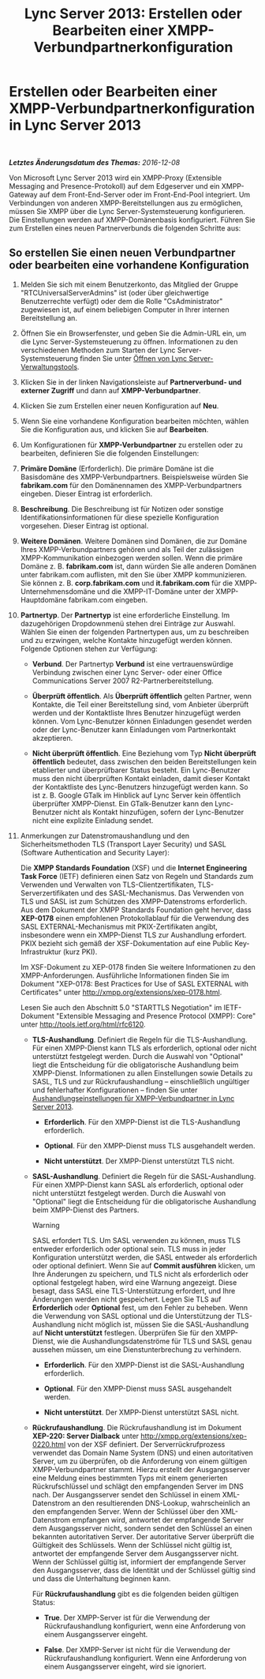 ﻿---
title: 'Lync Server 2013: Erstellen oder Bearbeiten einer XMPP-Verbundpartnerkonfiguration'
TOCTitle: Erstellen oder Bearbeiten einer XMPP-Verbundpartnerkonfiguration
ms:assetid: 362dbe5e-8ee9-4aba-8c26-5907312b4a60
ms:mtpsurl: https://technet.microsoft.com/de-de/library/JJ552447(v=OCS.15)
ms:contentKeyID: 49293655
ms.date: 12/10/2016
mtps_version: v=OCS.15
ms.translationtype: HT
---

# Erstellen oder Bearbeiten einer XMPP-Verbundpartnerkonfiguration in Lync Server 2013

 

_**Letztes Änderungsdatum des Themas:** 2016-12-08_

Von Microsoft Lync Server 2013 wird ein XMPP-Proxy (Extensible Messaging and Presence-Protokoll) auf dem Edgeserver und ein XMPP-Gateway auf dem Front-End-Server oder im Front-End-Pool integriert. Um Verbindungen von anderen XMPP-Bereitstellungen aus zu ermöglichen, müssen Sie XMPP über die Lync Server-Systemsteuerung konfigurieren. Die Einstellungen werden auf XMPP-Domänenbasis konfiguriert. Führen Sie zum Erstellen eines neuen Partnerverbunds die folgenden Schritte aus:

## So erstellen Sie einen neuen Verbundpartner oder bearbeiten eine vorhandene Konfiguration

1.  Melden Sie sich mit einem Benutzerkonto, das Mitglied der Gruppe "RTCUniversalServerAdmins" ist (oder über gleichwertige Benutzerrechte verfügt) oder dem die Rolle "CsAdministrator" zugewiesen ist, auf einem beliebigen Computer in Ihrer internen Bereitstellung an.

2.  Öffnen Sie ein Browserfenster, und geben Sie die Admin-URL ein, um die Lync Server-Systemsteuerung zu öffnen. Informationen zu den verschiedenen Methoden zum Starten der Lync Server-Systemsteuerung finden Sie unter [Öffnen von Lync Server-Verwaltungstools](lync-server-2013-open-lync-server-administrative-tools.md).

3.  Klicken Sie in der linken Navigationsleiste auf **Partnerverbund- und externer Zugriff** und dann auf **XMPP-Verbundpartner**.

4.  Klicken Sie zum Erstellen einer neuen Konfiguration auf **Neu**.

5.  Wenn Sie eine vorhandene Konfiguration bearbeiten möchten, wählen Sie die Konfiguration aus, und klicken Sie auf **Bearbeiten**.

6.  Um Konfigurationen für **XMPP-Verbundpartner** zu erstellen oder zu bearbeiten, definieren Sie die folgenden Einstellungen:

7.  **Primäre Domäne** (Erforderlich). Die primäre Domäne ist die Basisdomäne des XMPP-Verbundpartners. Beispielsweise würden Sie **fabrikam.com** für den Domänennamen des XMPP-Verbundpartners eingeben. Dieser Eintrag ist erforderlich.

8.  **Beschreibung**. Die Beschreibung ist für Notizen oder sonstige Identifikationsinformationen für diese spezielle Konfiguration vorgesehen. Dieser Eintrag ist optional.

9.  **Weitere Domänen**. Weitere Domänen sind Domänen, die zur Domäne Ihres XMPP-Verbundpartners gehören und als Teil der zulässigen XMPP-Kommunikation einbezogen werden sollen. Wenn die primäre Domäne z. B. **fabrikam.com** ist, dann würden Sie alle anderen Domänen unter fabrikam.com auflisten, mit den Sie über XMPP kommunizieren. Sie können z. B. **corp.fabrikam.com** und **it.fabrikam.com** für die XMPP-Unternehmensdomäne und die XMPP-IT-Domäne unter der XMPP-Hauptdomäne fabrikam.com eingeben.

10. **Partnertyp**. Der **Partnertyp** ist eine erforderliche Einstellung. Im dazugehörigen Dropdownmenü stehen drei Einträge zur Auswahl. Wählen Sie einen der folgenden Partnertypen aus, um zu beschreiben und zu erzwingen, welche Kontakte hinzugefügt werden können. Folgende Optionen stehen zur Verfügung:
    
      - **Verbund**. Der Partnertyp **Verbund** ist eine vertrauenswürdige Verbindung zwischen einer Lync Server- oder einer Office Communications Server 2007 R2-Partnerbereitstellung.
    
      - **Überprüft öffentlich**. Als **Überprüft öffentlich** gelten Partner, wenn Kontakte, die Teil einer Bereitstellung sind, vom Anbieter überprüft werden und der Kontaktliste Ihres Benutzer hinzugefügt werden können. Vom Lync-Benutzer können Einladungen gesendet werden oder der Lync-Benutzer kann Einladungen vom Partnerkontakt akzeptieren.
    
      - **Nicht überprüft öffentlich**. Eine Beziehung vom Typ **Nicht überprüft öffentlich** bedeutet, dass zwischen den beiden Bereitstellungen kein etablierter und überprüfbarer Status besteht. Ein Lync-Benutzer muss den nicht überprüften Kontakt einladen, damit dieser Kontakt der Kontaktliste des Lync-Benutzers hinzugefügt werden kann. So ist z. B. Google GTalk im Hinblick auf Lync Server kein öffentlich überprüfter XMPP-Dienst. Ein GTalk-Benutzer kann den Lync-Benutzer nicht als Kontakt hinzufügen, sofern der Lync-Benutzer nicht eine explizite Einladung sendet.

11. Anmerkungen zur Datenstromaushandlung und den Sicherheitsmethoden TLS (Transport Layer Security) und SASL (Software Authentication and Security Layer):
    
    Die **XMPP Standards Foundation** (XSF) und die **Internet Engineering Task Force** (IETF) definieren einen Satz von Regeln und Standards zum Verwenden und Verwalten von TLS-Clientzertifikaten, TLS-Serverzertifikaten und des SASL-Mechanismus. Das Verwenden von TLS und SASL ist zum Schützen des XMPP-Datenstroms erforderlich. Aus dem Dokument der XMPP Standards Foundation geht hervor, dass **XEP-0178** einen empfohlenen Protokollablauf für die Verwendung des SASL EXTERNAL-Mechanismus mit PKIX-Zertifikaten angibt, insbesondere wenn ein XMPP-Dienst TLS zur Aushandlung erfordert. PKIX bezieht sich gemäß der XSF-Dokumentation auf eine Public Key-Infrastruktur (kurz PKI).
    
    Im XSF-Dokument zu XEP-0178 finden Sie weitere Informationen zu den XMPP-Anforderungen. Ausführliche Informationen finden Sie im Dokument "XEP-0178: Best Practices for Use of SASL EXTERNAL with Certificates" unter <http://xmpp.org/extensions/xep-0178.html>.
    
    Lesen Sie auch den Abschnitt 5.0 "STARTTLS Negotiation" im IETF-Dokument "Extensible Messaging and Presence Protocol (XMPP): Core" unter <http://tools.ietf.org/html/rfc6120>.
    
      - **TLS-Aushandlung**. Definiert die Regeln für die TLS-Aushandlung. Für einen XMPP-Dienst kann TLS als erforderlich, optional oder nicht unterstützt festgelegt werden. Durch die Auswahl von "Optional" liegt die Entscheidung für die obligatorische Aushandlung beim XMPP-Dienst. Informationen zu allen Einstellungen sowie Details zu SASL, TLS und zur Rückrufaushandlung – einschließlich ungültiger und fehlerhafter Konfigurationen – finden Sie unter [Aushandlungseinstellungen für XMPP-Verbundpartner in Lync Server 2013](lync-server-2013-negotiation-settings-for-xmpp-federated-partners.md).
        
          -   
            **Erforderlich**. Für den XMPP-Dienst ist die TLS-Aushandlung erforderlich.
        
          -   
            **Optional**. Für den XMPP-Dienst muss TLS ausgehandelt werden.
        
          -   
            **Nicht unterstützt**. Der XMPP-Dienst unterstützt TLS nicht.
    
      - **SASL-Aushandlung**. Definiert die Regeln für die SASL-Aushandlung. Für einen XMPP-Dienst kann SASL als erforderlich, optional oder nicht unterstützt festgelegt werden. Durch die Auswahl von "Optional" liegt die Entscheidung für die obligatorische Aushandlung beim XMPP-Dienst des Partners.
        

        > [!WARNING]
        > SASL erfordert TLS. Um SASL verwenden zu können, muss TLS entweder erforderlich oder optional sein. TLS muss in jeder Konfiguration unterstützt werden, die SASL entweder als erforderlich oder optional definiert. Wenn Sie auf <STRONG>Commit ausführen</STRONG> klicken, um Ihre Änderungen zu speichern, und TLS nicht als erforderlich oder optional festgelegt haben, wird eine Warnung angezeigt. Diese besagt, dass SASL eine TLS-Unterstützung erfordert, und Ihre Änderungen werden nicht gespeichert. Legen Sie TLS auf <STRONG>Erforderlich</STRONG> oder <STRONG>Optional</STRONG> fest, um den Fehler zu beheben. Wenn die Verwendung von SASL optional und die Unterstützung der TLS-Aushandlung nicht möglich ist, müssen Sie die SASL-Aushandlung auf <STRONG>Nicht unterstützt</STRONG> festlegen. Überprüfen Sie für den XMPP-Dienst, wie die Aushandlungsdatenströme für TLS und SASL genau aussehen müssen, um eine Dienstunterbrechung zu verhindern.

        
          -   
            **Erforderlich**. Für den XMPP-Dienst ist die SASL-Aushandlung erforderlich.
        
          -   
            **Optional**. Für den XMPP-Dienst muss SASL ausgehandelt werden.
        
          -   
            **Nicht unterstützt**. Der XMPP-Dienst unterstützt SASL nicht.
    
      - **Rückrufaushandlung**. Die Rückrufaushandlung ist im Dokument **XEP-220: Server Dialback** unter <http://xmpp.org/extensions/xep-0220.html> von der XSF definiert. Der Serverrückrufprozess verwendet das Domain Name System (DNS) und einen autoritativen Server, um zu überprüfen, ob die Anforderung von einem gültigen XMPP-Verbundpartner stammt. Hierzu erstellt der Ausgangsserver eine Meldung eines bestimmten Typs mit einem generierten Rückrufschlüssel und schlägt den empfangenden Server im DNS nach. Der Ausgangsserver sendet den Schlüssel in einem XML-Datenstrom an den resultierenden DNS-Lookup, wahrscheinlich an den empfangenden Server. Wenn der Schlüssel über den XML-Datenstrom empfangen wird, antwortet der empfangende Server dem Ausgangsserver nicht, sondern sendet den Schlüssel an einen bekannten autoritativen Server. Der autoritative Server überprüft die Gültigkeit des Schlüssels. Wenn der Schlüssel nicht gültig ist, antwortet der empfangende Server dem Ausgangsserver nicht. Wenn der Schlüssel gültig ist, informiert der empfangende Server den Ausgangsserver, dass die Identität und der Schlüssel gültig sind und dass die Unterhaltung beginnen kann.
        
        Für **Rückrufaushandlung** gibt es die folgenden beiden gültigen Status:
        
          -   
            **True**. Der XMPP-Server ist für die Verwendung der Rückrufaushandlung konfiguriert, wenn eine Anforderung von einem Ausgangsserver eingeht.
        
          -   
            **False**. Der XMPP-Server ist nicht für die Verwendung der Rückrufaushandlung konfiguriert. Wenn eine Anforderung von einem Ausgangsserver eingeht, wird sie ignoriert.

